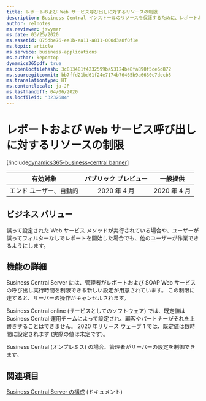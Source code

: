 ```yaml
---
title: レポートおよび Web サービス呼び出しに対するリソースの制限
description: Business Central インストールのリソースを保護するために、レポートおよび SOAP Web サービス呼び出しの最大実行時間に制限を構成できるようになりました
author: relnotes
ms.reviewer: jswymer
ms.date: 03/25/2020
ms.assetid: 075dbe76-ea1b-ea11-a811-000d3a8f0f1e
ms.topic: article
ms.service: business-applications
ms.author: kepontop
dynamics365pdf: true
ms.openlocfilehash: 3c813481f4232599ba53124be8fa890f5ce6d872
ms.sourcegitcommit: bb7ffd21bd61f24e7174b76465b9a6630c7decb5
ms.translationtype: HT
ms.contentlocale: ja-JP
ms.lasthandoff: 04/06/2020
ms.locfileid: "3232684"
---
```

# <a name="resource-limits-for-reports-and-web-service-calls"></a>レポートおよび Web サービス呼び出しに対するリソースの制限
[!include[dynamics365-business-central banner](../includes/dynamics365-business-central.md)]

| 有効対象    |  パブリック プレビュー | 一般提供 | 
| ---------- | :----------: |:----------: |
|エンド ユーザー、自動的|2020 年 4 月| 2020 年 4 月|


## <a name="business-value"></a>ビジネス バリュー
<!-- bv start -->
誤って設定された Web サービス メソッドが実行されている場合や、ユーザーが誤ってフィルターなしでレポートを開始した場合でも、他のユーザーが作業できるようにします。
<!-- bv end -->



## <a name="feature-details"></a>機能の詳細
<!--feature detail start -->
Business Central Server には、管理者がレポートおよび SOAP Web サービスの呼び出し実行時間を制限できる新しい設定が用意されています。 この制限に達すると、サーバーの操作がキャンセルされます。

Business Central online (サービスとしてのソフトウェア) では、既定値は Business Central 運用チームによって設定され、顧客やパートナーがそれを上書きすることはできません。 2020 年リリース ウェーブ 1 では、既定値は数時間に設定されます (実際の値は未定です)。

Business Central (オンプレミス) の場合、管理者がサーバーの設定を制御できます。
<!--feature detail end -->










## <a name="see-also"></a>関連項目


<!--docs start-->
[Business Central Server の構成](https://docs.microsoft.com/dynamics365/business-central/dev-itpro/administration/configure-server-instance?) (ドキュメント)
<!--docs end-->

